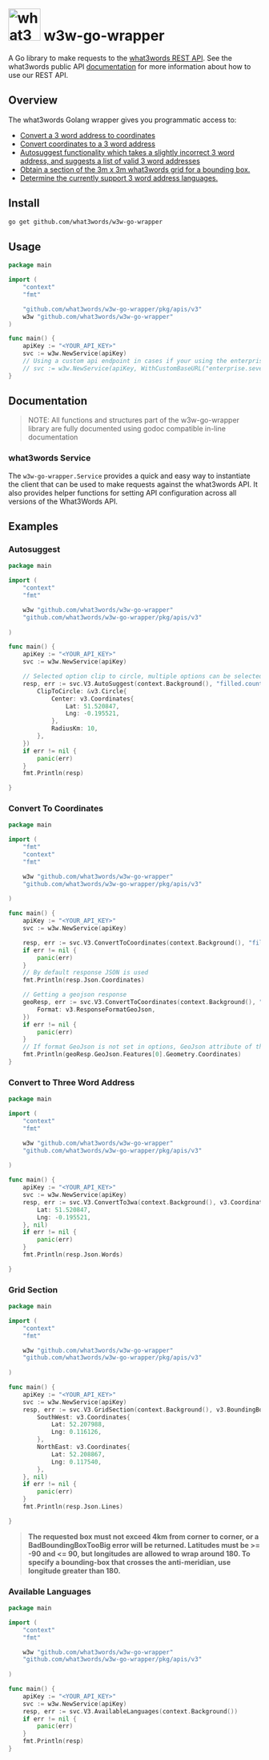 # <img src="https://what3words.com/assets/images/w3w_square_red.png" width="64" height="64" alt="what3words">&nbsp;w3w-go-wrapper

A Go library to make requests to the [what3words REST API](https://developer.what3words.com/public-api/). See the what3words public API [documentation](https://developer.what3words.com/public-api/docs) for more information about how to use our REST API.

## Overview

The what3words Golang wrapper gives you programmatic access to:

- [Convert a 3 word address to coordinates](https://developer.what3words.com/public-api/docs#convert-to-coords)
- [Convert coordinates to a 3 word address](https://developer.what3words.com/public-api/docs#convert-to-3wa)
- [Autosuggest functionality which takes a slightly incorrect 3 word address, and suggests a list of valid 3 word addresses](https://developer.what3words.com/public-api/docs#autosuggest)
- [Obtain a section of the 3m x 3m what3words grid for a bounding box.](https://developer.what3words.com/public-api/docs#grid-section)
- [Determine the currently support 3 word address languages.](https://developer.what3words.com/public-api/docs#available-languages)

## Install

```sh
go get github.com/what3words/w3w-go-wrapper
```

## Usage

```go
package main

import (
    "context"
    "fmt"

	"github.com/what3words/w3w-go-wrapper/pkg/apis/v3"
    w3w "github.com/what3words/w3w-go-wrapper"
)

func main() {
    apiKey := "<YOUR_API_KEY>"
    svc := w3w.NewService(apiKey)
    // Using a custom api endpoint in cases if your using the enterprise server
    // svc := w3w.NewService(apiKey, WithCustomBaseURL("enterprise.sever.domain"))
}
```

## Documentation

> NOTE: All functions and structures part of the w3w-go-wrapper library are fully documented using godoc compatible in-line documentation

### what3words Service

The `w3w-go-wrapper.Service` provides a quick and easy way to instantiate the client that can be used to make requests against the what3words API. It also provides helper functions for setting API configuration across all versions of the What3Words API.

## Examples

### Autosuggest

```go
package main

import (
    "context"
    "fmt"

    w3w "github.com/what3words/w3w-go-wrapper"
	"github.com/what3words/w3w-go-wrapper/pkg/apis/v3"
    
)

func main() {
    apiKey := "<YOUR_API_KEY>"
    svc := w3w.NewService(apiKey)

    // Selected option clip to circle, multiple options can be selected, Refer https://developer.what3words.com/public-api/docs#autosuggest for options and limitations. Pass nil if options are not required
    resp, err := svc.V3.AutoSuggest(context.Background(), "filled.count.so", &v3.AutoSuggestOpts{
		ClipToCircle: &v3.Circle{
			Center: v3.Coordinates{
				Lat: 51.520847,
				Lng: -0.195521,
			},
			RadiusKm: 10,
		},
	})
    if err != nil {
        panic(err)
    }
    fmt.Println(resp)

}
```

### Convert To Coordinates

```go
package main

import (
    "fmt"
    "context"
    "fmt"

    w3w "github.com/what3words/w3w-go-wrapper"
	"github.com/what3words/w3w-go-wrapper/pkg/apis/v3"
    
)

func main() {
    apiKey := "<YOUR_API_KEY>"
    svc := w3w.NewService(apiKey)

    resp, err := svc.V3.ConvertToCoordinates(context.Background(), "filled.count.soap", nil)
    if err != nil {
        panic(err)
    }
    // By default response JSON is used
    fmt.Println(resp.Json.Coordinates)

    // Getting a geojson response
    geoResp, err := svc.V3.ConvertToCoordinates(context.Background(), "filled.count.soap", &v3.ConvertAPIOpts{
		Format: v3.ResponseFormatGeoJson,
	})
    if err != nil {
        panic(err)
    }
	// If format GeoJson is not set in options, GeoJson attribute of the response will be set to nil
	fmt.Println(geoResp.GeoJson.Features[0].Geometry.Coordinates)
}
```

### Convert to Three Word Address

```go
package main

import (
    "context"
    "fmt"

    w3w "github.com/what3words/w3w-go-wrapper"
	"github.com/what3words/w3w-go-wrapper/pkg/apis/v3"
    
)

func main() {
    apiKey := "<YOUR_API_KEY>"
    svc := w3w.NewService(apiKey)
	resp, err := svc.V3.ConvertTo3wa(context.Background(), v3.Coordinates{
		Lat: 51.520847,
		Lng: -0.195521,
	}, nil)
	if err != nil {
		panic(err)
	}
	fmt.Println(resp.Json.Words)

}
```

### Grid Section

```go
package main

import (
    "context"
    "fmt"

    w3w "github.com/what3words/w3w-go-wrapper"
	"github.com/what3words/w3w-go-wrapper/pkg/apis/v3"
    
)

func main() {
    apiKey := "<YOUR_API_KEY>"
    svc := w3w.NewService(apiKey)
	resp, err := svc.V3.GridSection(context.Background(), v3.BoundingBox{
		SouthWest: v3.Coordinates{
			Lat: 52.207988,
			Lng: 0.116126,
		},
		NorthEast: v3.Coordinates{
			Lat: 52.208867,
			Lng: 0.117540,
		},
	}, nil)
	if err != nil {
		panic(err)
	}
	fmt.Println(resp.Json.Lines)

}
```

> **The requested box must not exceed 4km from corner to corner, or a BadBoundingBoxTooBig error will be returned. Latitudes must be >= -90 and <= 90, but longitudes are allowed to wrap around 180. To specify a bounding-box that crosses the anti-meridian, use longitude greater than 180.**

### Available Languages

```go
package main

import (
    "context"
    "fmt"

    w3w "github.com/what3words/w3w-go-wrapper"
	"github.com/what3words/w3w-go-wrapper/pkg/apis/v3"
    
)

func main() {
    apiKey := "<YOUR_API_KEY>"
    svc := w3w.NewService(apiKey)
	resp, err := svc.V3.AvailableLanguages(context.Background())
	if err != nil {
		panic(err)
	}
    fmt.Println(resp)
}
```